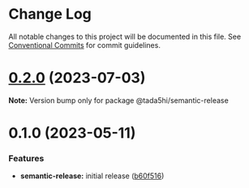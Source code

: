 # Change Log

All notable changes to this project will be documented in this file.
See [Conventional Commits](https://conventionalcommits.org) for commit guidelines.

# [0.2.0](https://github.com/tada5hi/javascript/compare/@tada5hi/semantic-release@0.1.0...@tada5hi/semantic-release@0.2.0) (2023-07-03)

**Note:** Version bump only for package @tada5hi/semantic-release





# 0.1.0 (2023-05-11)


### Features

* **semantic-release:** initial release ([b60f516](https://github.com/tada5hi/javascript/commit/b60f516a110de14a80c0818fa16928f4e6a14a30))
